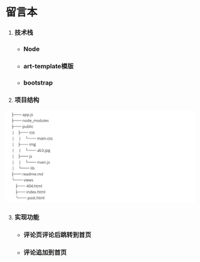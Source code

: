 # 留言本

1. ### 技术栈

   - ### Node

   - ### art-template模版

   - ### bootstrap

2. ### 项目结构
![](项目结构.png)
  
3. ### 实现功能

   - ### 评论页评论后跳转到首页

   - ### 评论追加到首页
